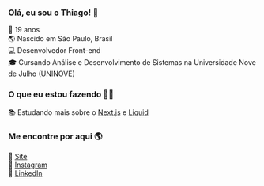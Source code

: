 ### Olá, eu sou o Thiago! 👋

🚀 19 anos <br>
🌎 Nascido em São Paulo, Brasil <br>
💻 Desenvolvedor Front-end <br>
🎓 Cursando Análise e Desenvolvimento de Sistemas na Universidade Nove de Julho (UNINOVE)<br>


### O que eu estou fazendo 👨‍💻

📚 Estudando mais sobre o [Next.js](https://nextjs.org/) e [Liquid](https://shopify.dev/docs/api/liquid) <br>

### Me encontre por aqui 🌎

🚀 [Site](https://thiagomarim.vercel.app/) <br>
📸 [Instagram](https://instagram.com/thimarim) <br>
💼 [LinkedIn](https://www.linkedin.com/in/thiago-marim/) <br>
